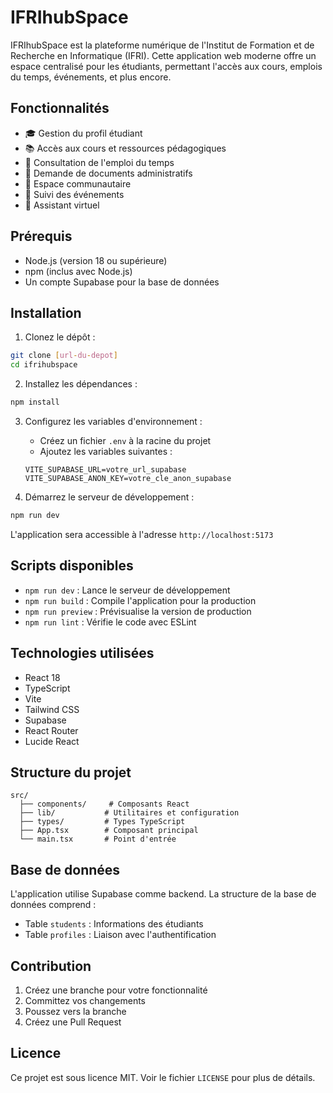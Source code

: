 # IFRIhubSpace

IFRIhubSpace est la plateforme numérique de l'Institut de Formation et de Recherche en Informatique (IFRI). Cette application web moderne offre un espace centralisé pour les étudiants, permettant l'accès aux cours, emplois du temps, événements, et plus encore.

## Fonctionnalités

- 🎓 Gestion du profil étudiant
- 📚 Accès aux cours et ressources pédagogiques
- 📅 Consultation de l'emploi du temps
- 📄 Demande de documents administratifs
- 👥 Espace communautaire
- 🎯 Suivi des événements
- 💬 Assistant virtuel

## Prérequis

- Node.js (version 18 ou supérieure)
- npm (inclus avec Node.js)
- Un compte Supabase pour la base de données

## Installation

1. Clonez le dépôt :
```bash
git clone [url-du-depot]
cd ifrihubspace
```

2. Installez les dépendances :
```bash
npm install
```

3. Configurez les variables d'environnement :
   - Créez un fichier `.env` à la racine du projet
   - Ajoutez les variables suivantes :
   ```
   VITE_SUPABASE_URL=votre_url_supabase
   VITE_SUPABASE_ANON_KEY=votre_cle_anon_supabase
   ```

4. Démarrez le serveur de développement :
```bash
npm run dev
```

L'application sera accessible à l'adresse `http://localhost:5173`

## Scripts disponibles

- `npm run dev` : Lance le serveur de développement
- `npm run build` : Compile l'application pour la production
- `npm run preview` : Prévisualise la version de production
- `npm run lint` : Vérifie le code avec ESLint

## Technologies utilisées

- React 18
- TypeScript
- Vite
- Tailwind CSS
- Supabase
- React Router
- Lucide React

## Structure du projet

```
src/
  ├── components/     # Composants React
  ├── lib/           # Utilitaires et configuration
  ├── types/         # Types TypeScript
  ├── App.tsx        # Composant principal
  └── main.tsx       # Point d'entrée
```

## Base de données

L'application utilise Supabase comme backend. La structure de la base de données comprend :
- Table `students` : Informations des étudiants
- Table `profiles` : Liaison avec l'authentification

## Contribution

1. Créez une branche pour votre fonctionnalité
2. Committez vos changements
3. Poussez vers la branche
4. Créez une Pull Request

## Licence

Ce projet est sous licence MIT. Voir le fichier `LICENSE` pour plus de détails.
